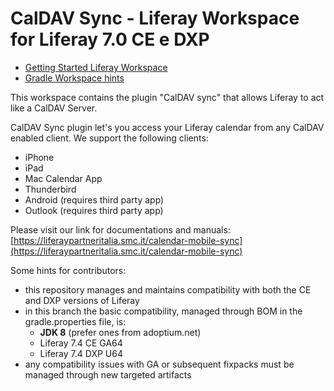 # CalDAV Sync - Liferay Workspace for Liferay 7.0 CE e DXP

* [Getting Started Liferay Workspace](docs/GETTING_STARTED_LIFERAY.markdown)
* [Gradle Workspace hints](docs/GRADLE.md)

This workspace contains the plugin "CalDAV sync" that allows Liferay to act like a CalDAV Server.

CalDAV Sync plugin let's you access your Liferay calendar from any CalDAV enabled client. We support the following clients:
* iPhone
* iPad
* Mac Calendar App
* Thunderbird
* Android (requires third party app)
* Outlook (requires third party app)

Please visit our link for documentations and manuals:
[https://liferaypartneritalia.smc.it/calendar-mobile-sync](https://liferaypartneritalia.smc.it/calendar-mobile-sync)

Some hints for contributors:
* this repository manages and maintains compatibility with both the CE and DXP versions of Liferay
* in this branch the basic compatibility, managed through BOM in the gradle.properties file, is:
    - **JDK 8** (prefer ones from adoptium.net)
    - Liferay 7.4 CE GA64
    - Liferay 7.4 DXP U64
* any compatibility issues with GA or subsequent fixpacks must be managed through new targeted artifacts

